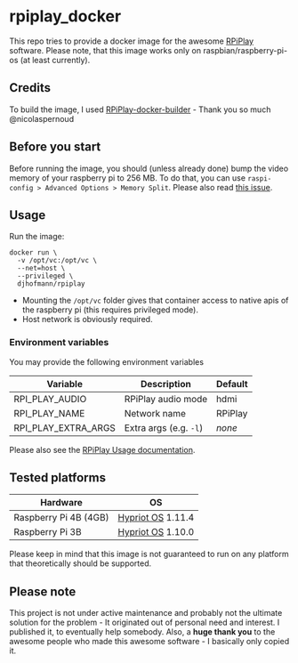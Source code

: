 # rpiplay_docker
This repo tries to provide a docker image for the awesome [RPiPlay](https://github.com/FD-/RPiPlay) software.
Please note, that this image works only on raspbian/raspberry-pi-os (at least currently).

## Credits
To build the image, I used [RPiPlay-docker-builder](https://github.com/nicolaspernoud/RPiPlay-docker-builder) - Thank you so much @nicolaspernoud 

## Before you start
Before running the image, you should (unless already done) bump the video memory of your raspberry pi to 256 MB.
To do that, you can use `raspi-config > Advanced Options > Memory Split`.
Please also read [this issue](https://github.com/FD-/RPiPlay/issues/8).

## Usage
Run the image:
```
docker run \
  -v /opt/vc:/opt/vc \ 
  --net=host \
  --privileged \
  djhofmann/rpiplay
```
- Mounting the `/opt/vc` folder gives that container access to native apis of the raspberry pi (this requires privileged mode).
- Host network is obviously required. 

### Environment variables
You may provide the following environment variables

| Variable | Description | Default |
| -------- | ----------- | ------- |       
|RPI_PLAY_AUDIO |RPiPlay audio mode |hdmi |
|RPI_PLAY_NAME |Network name |RPiPlay |
|RPI_PLAY_EXTRA_ARGS |Extra args (e.g. `-l`) |*none* |

Please also see the [RPiPlay Usage documentation](https://github.com/FD-/RPiPlay#usage).

## Tested platforms

| Hardware | OS |
| -------- | -- |
|Raspberry Pi 4B (4GB) |[Hypriot OS](https://blog.hypriot.com/) 1.11.4 |
|Raspberry Pi 3B |[Hypriot OS](https://blog.hypriot.com/) 1.10.0 |

Please keep in mind that this image is not guaranteed to run on any platform that theoretically should be supported.

## Please note
This project is not under active maintenance and probably not the ultimate solution for the problem - It originated out of personal need and interest.
I published it, to eventually help somebody.
Also, a **huge thank you** to the awesome people who made this awesome software - I basically only copied it.
